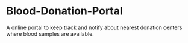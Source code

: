 # Blood-Donation-Portal
A online portal to keep track and notify about nearest donation centers where blood samples are available.
